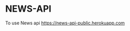 # NEWS-API
<p>
To use News api
  <a href="https://news-api-public.herokuapp.com">https://news-api-public.herokuapp.com</a>
</p>
